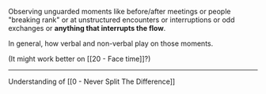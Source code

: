 Observing unguarded moments like before/after meetings or people "breaking rank" or at unstructured encounters or interruptions or odd exchanges or **anything that interrupts the flow**.

In general, how verbal and non-verbal play on those moments.

(It might work better on [[20 - Face time]]?)

---

Understanding of [[0 - Never Split The Difference]]
